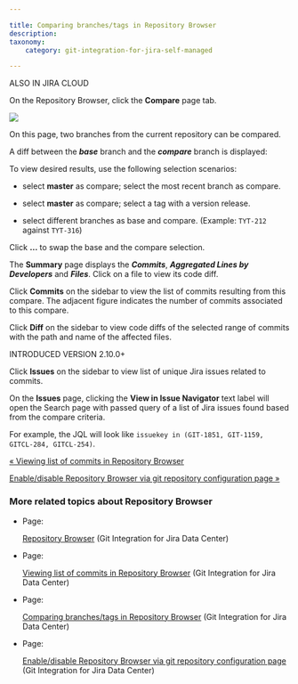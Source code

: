 ```yaml
---

title: Comparing branches/tags in Repository Browser
description:
taxonomy:
    category: git-integration-for-jira-self-managed

---
```

ALSO IN JIRA CLOUD

On the Repository Browser, click the **Compare** page tab.

![](https://bigbrassband.atlassian.net/wiki/download/attachments/1930398705/gitserver-repo-browser-compare-issues.png?version=1&modificationDate=1630642901624&cacheVersion=1&api=v2)

On this page, two branches from the current repository can be compared.

A diff between the _**base**_ branch and the _**compare**_ branch is displayed:

To view desired results, use the following selection scenarios:

*   select **master** as compare; select the most recent branch as compare.

*   select **master** as compare; select a tag with a version release.

*   select different branches as base and compare. (Example: `TYT-212` against `TYT-316`)


Click **…** to swap the base and the compare selection.

The **Summary** page displays the _**Commits**_, _**Aggregated Lines by Developers**_ and _**Files**_. Click on a file to view its code diff.

Click **Commits** on the sidebar to view the list of commits resulting from this compare. The adjacent figure indicates the number of commits associated to this compare.

Click **Diff** on the sidebar to view code diffs of the selected range of commits with the path and name of the affected files.

INTRODUCED VERSION 2.10.0+

Click **Issues** on the sidebar to view list of unique Jira issues related to commits.

On the **Issues** page, clicking the **View in Issue Navigator** text label will open the Search page with passed query of a list of Jira issues found based from the compare criteria.

For example, the JQL will look like `issuekey in (GIT-1851, GIT-1159, GITCL-284, GITCL-254)`.

[« Viewing list of commits in Repository Browser](/wiki/spaces/GIJDC/pages/1930398681/Viewing+list+of+commits+in+Repository+Browser)

[Enable/disable Repository Browser via git repository configuration page »](/wiki/spaces/GIJDC/pages/1930398739)

### More related topics about Repository Browser

*   Page:

    [Repository Browser](/git-integration-for-jira-self-managed/Repository-Browser) (Git Integration for Jira Data Center)

*   Page:

    [Viewing list of commits in Repository Browser](/wiki/spaces/GIJDC/pages/1930398681/Viewing+list+of+commits+in+Repository+Browser) (Git Integration for Jira Data Center)

*   Page:

    [Comparing branches/tags in Repository Browser](/wiki/spaces/GIJDC/pages/1930398705) (Git Integration for Jira Data Center)

*   Page:

    [Enable/disable Repository Browser via git repository configuration page](/wiki/spaces/GIJDC/pages/1930398739) (Git Integration for Jira Data Center)